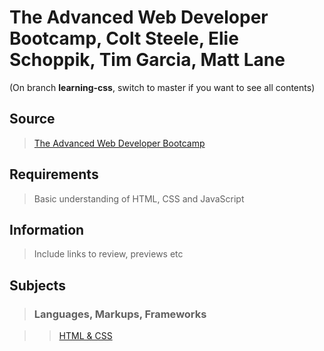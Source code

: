 # The Advanced Web Developer Bootcamp,  Colt Steele, Elie Schoppik, Tim Garcia, Matt Lane

(On branch **learning-css**, switch to master if you want to see all contents)

## Source

>[The Advanced Web Developer Bootcamp](https://www.udemy.com/the-advanced-web-developer-bootcamp/)

## Requirements

>Basic understanding of HTML, CSS and JavaScript

## Information

>Include links to review, previews etc

## Subjects

>### Languages, Markups, Frameworks

>>[HTML & CSS](../subjects/html-css.md)
